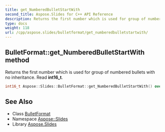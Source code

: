 ```yaml
---
title: get_NumberedBulletStartWith
second_title: Aspose.Slides for C++ API Reference
description: Returns the first number which is used for group of numbered bullets with no inheritance. Read int16_t.
type: docs
weight: 118
url: /cpp/aspose.slides/bulletformat/get_numberedbulletstartwith/
---
```

## BulletFormat::get_NumberedBulletStartWith method


Returns the first number which is used for group of numbered bullets with no inheritance. Read **int16_t**.

```cpp
int16_t Aspose::Slides::BulletFormat::get_NumberedBulletStartWith() override
```

## See Also

* Class [BulletFormat](../)
* Namespace [Aspose::Slides](../../)
* Library [Aspose.Slides](../../../)
